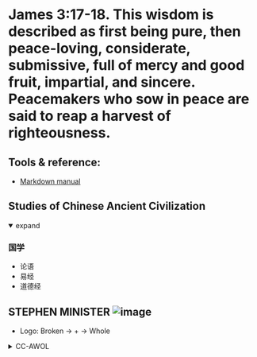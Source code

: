 # James 3:17-18. This wisdom is described as first being pure, then peace-loving, considerate, submissive, full of mercy and good fruit, impartial, and sincere. Peacemakers who sow in peace are said to reap a harvest of righteousness.
## Tools & reference:
* [Markdown manual](./mdCheat.md)

## Studies of Chinese Ancient Civilization
<details open>
  <summary>expand</summary>

  <h3>国学</h3>
  <ul>
    <li>论语</li>
    <li>易经</li>
    <li>道德经</li>
  </ul>
  
</details>

## STEPHEN MINISTER ![image](https://github.com/user-attachments/assets/5765677a-4366-4da3-8581-45617758be43)
* Logo: Broken -> + -> Whole
<details>
  <summary>CC-AWOL</summary>
  
  ### CHRISTIAN CAREGIVING A WAY OF LIFE - KENNETH C. HAUGK
  * PREFACE
     - Pain and suffering are a fact of life.
        + physically, emotionally, relationally, or spiritually
        + The <ins>distinctiveness</ins> of the care we can offer as Christians goes <ins>unidentified</ins> and <ins>unexpressed</ins>.
     - CC-AWOL has a twofold purpose:
        + to define, describe, and elevate <ins>distinctively Christian caring</ins>, and
        + to explain how <ins>such caring</ins> can become <ins>a way of life</ins> for followers of Christ.
     - The Christian <ins>perspective</ins> behind the book (a <ins>grassroots faith</ins>)
     - Christian caregivers need to empowered and affirmed, but <ins>not at the expense of</ins> the valuable contributions of psychology and the other arts and sciences.
  * CH 1 GOD AS THE CUREGIVER
     - in hope every day like farmers
     - Paul: "I planted the seed, Apollos watered it, but God made it grow.."(1 Corinthians 3:6-7)
     - care (prepare the soil) -> cure (God)
     - care: listening, empathizing, and helping people talk through their feelings.
     - healing outcome: peace, calm, restoration, redemption, and salvation
</details>
